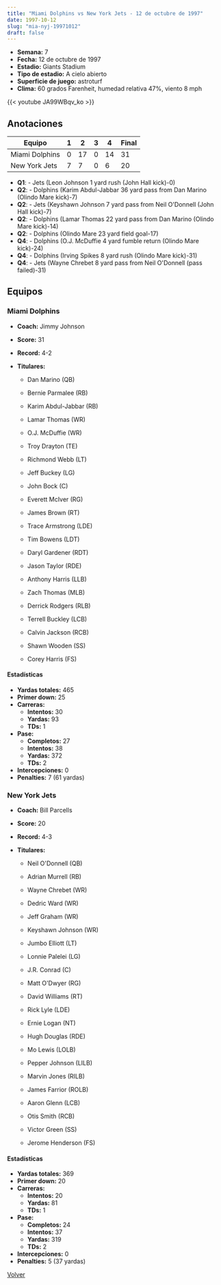 ```yaml
---
title: "Miami Dolphins vs New York Jets - 12 de octubre de 1997"
date: 1997-10-12
slug: "mia-nyj-19971012"
draft: false
---
```


- **Semana:** 7
- **Fecha:** 12 de octubre de 1997
- **Estadio:** Giants Stadium
- **Tipo de estadio:** A cielo abierto
- **Superficie de juego:** astroturf
- **Clima:** 60 grados Farenheit, humedad relativa 47%, viento 8 mph


{{< youtube JA99WBqv_ko >}}


## Anotaciones
| Equipo | 1 | 2 | 3 | 4 | Final |
|--------|---|---|---|---|-------|
| Miami Dolphins  | 0 | 17 | 0 | 14  | 31 |
| New York Jets  | 7 | 7 | 0 | 6  | 20 |
- **Q1**:  - Jets (Leon Johnson 1 yard rush (John Hall kick)-0)
- **Q2**:  - Dolphins (Karim Abdul-Jabbar 36 yard pass from Dan Marino (Olindo Mare kick)-7)
- **Q2**:  - Jets (Keyshawn Johnson 7 yard pass from Neil O'Donnell (John Hall kick)-7)
- **Q2**:  - Dolphins (Lamar Thomas 22 yard pass from Dan Marino (Olindo Mare kick)-14)
- **Q2**:  - Dolphins (Olindo Mare 23 yard field goal-17)
- **Q4**:  - Dolphins (O.J. McDuffie 4 yard fumble return (Olindo Mare kick)-24)
- **Q4**:  - Dolphins (Irving Spikes 8 yard rush (Olindo Mare kick)-31)
- **Q4**:  - Jets (Wayne Chrebet 8 yard pass from Neil O'Donnell (pass failed)-31)


## Equipos


### Miami Dolphins
* **Coach:** Jimmy Johnson
* **Score:** 31
* **Record:** 4-2
* **Titulares:** 

  * Dan Marino (QB) 

  * Bernie Parmalee (RB) 

  * Karim Abdul-Jabbar (RB) 

  * Lamar Thomas (WR) 

  * O.J. McDuffie (WR) 

  * Troy Drayton (TE) 

  * Richmond Webb (LT) 

  * Jeff Buckey (LG) 

  * John Bock (C) 

  * Everett McIver (RG) 

  * James Brown (RT) 

  * Trace Armstrong (LDE) 

  * Tim Bowens (LDT) 

  * Daryl Gardener (RDT) 

  * Jason Taylor (RDE) 

  * Anthony Harris (LLB) 

  * Zach Thomas (MLB) 

  * Derrick Rodgers (RLB) 

  * Terrell Buckley (LCB) 

  * Calvin Jackson (RCB) 

  * Shawn Wooden (SS) 

  * Corey Harris (FS) 

#### Estadísticas
* **Yardas totales:** 465
* **Primer down:** 25
* **Carreras:**
  * **Intentos:** 30
  * **Yardas:** 93
  * **TDs:** 1
* **Pase:**
  * **Completos:** 27
  * **Intentos:** 38
  * **Yardas:** 372
  * **TDs:** 2
* **Intercepciones:** 0
* **Penalties:** 7 (61 yardas)

### New York Jets
* **Coach:** Bill Parcells
* **Score:** 20
* **Record:** 4-3
* **Titulares:** 

  * Neil O'Donnell (QB) 

  * Adrian Murrell (RB) 

  * Wayne Chrebet (WR) 

  * Dedric Ward (WR) 

  * Jeff Graham (WR) 

  * Keyshawn Johnson (WR) 

  * Jumbo Elliott (LT) 

  * Lonnie Palelei (LG) 

  * J.R. Conrad (C) 

  * Matt O'Dwyer (RG) 

  * David Williams (RT) 

  * Rick Lyle (LDE) 

  * Ernie Logan (NT) 

  * Hugh Douglas (RDE) 

  * Mo Lewis (LOLB) 

  * Pepper Johnson (LILB) 

  * Marvin Jones (RILB) 

  * James Farrior (ROLB) 

  * Aaron Glenn (LCB) 

  * Otis Smith (RCB) 

  * Victor Green (SS) 

  * Jerome Henderson (FS) 

#### Estadísticas
* **Yardas totales:** 369
* **Primer down:** 20
* **Carreras:**
  * **Intentos:** 20
  * **Yardas:** 81
  * **TDs:** 1
* **Pase:**
  * **Completos:** 24
  * **Intentos:** 37
  * **Yardas:** 319
  * **TDs:** 2
* **Intercepciones:** 0
* **Penalties:** 5 (37 yardas)


[Volver](/historia/1997)
